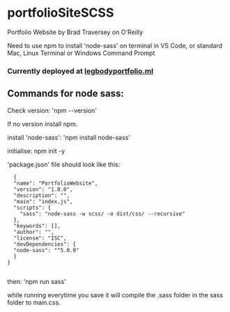 # portfolioSiteSCSS
Portfolio Website by Brad Traversey on O'Reilly

Need to use npm to install 'node-sass' on terminal in VS Code, or standard Mac, Linux Terminal or Windows Command Prompt
<h3>Currently deployed at <a href="legbodyportfolio.ml"> legbodyportfolio.ml</a></h3>

<h2>Commands for node sass:</h2>
<p>Check version: 'npm --version'<br>
<p>If no version install npm.</p>

<p>install 'node-sass':
'npm install node-sass'</p>

<p>initialise:
npm init -y</p>

<p>'package.json' file should look like this: <br>
<code> 
  {
  "name": "PortfolioWebsite",
  "version": "1.0.0",
  "description": "",
  "main": "index.js",
  "scripts": {
    "sass": "node-sass -w scss/ -o dist/css/ --recursive"
  },
  "keywords": [],
  "author": "",
  "license": "ISC",
  "devDependencies": {
  "node-sass": "^5.0.0"
  }
} <br>
</code>
</p>
<p>then: 'npm run sass'</p>

<p>while running everytime you save it will compile the .sass folder in the sass folder to main.css.</p>

